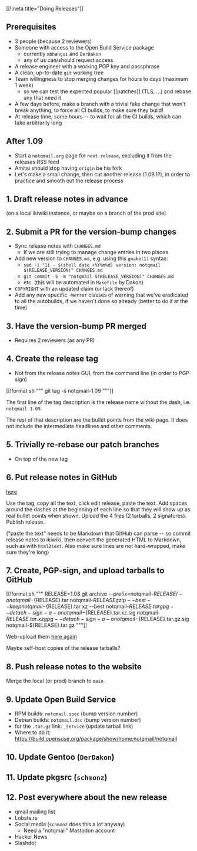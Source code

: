 [[!meta title="Doing Releases"]]

## Prerequisites

- 3 people (because 2 reviewers)
- Someone with access to the Open Build Service package
	- currently `mbhangui` and `DerDakon`
	- any of us can/should request access
- A release engineer with a working PGP key and passphrase
- A clean, up-to-date `git` working tree
- Team willingness to stop merging changes for hours to days (maximum 1 week)
    - so we can test the expected popular [[patches]] (TLS, ...) and rebase any that need it
- A few days before, make a branch with a trivial fake change that won't break anything, to force all CI builds, to make sure they build!
- At release time, some hours -- to wait for all the CI builds, which can take arbitrarily long

## After 1.09

- Start a `notqmail.org` page for `next-release`, excluding it from the releases RSS feed
- Amitai should stop having `origin` be his fork
- Let's make a small change, then cut another release (1.09.1?),
  in order to practice and smooth out the release process

## 1. Draft release notes in advance

(on a local ikiwiki instance, or maybe on a branch of the prod site)

## 2. Submit a PR for the version-bump changes

- Sync release notes with `CHANGES.md`
	- If we are still trying to manage change entries in two places
- Add new version to `CHANGES.md`, e.g. using this `gmake(1)` syntax:
    - `sed -i "1i - $(shell date +%Y%m%d) version: notqmail $(RELEASE_VERSION)" CHANGES.md`
    - `git commit -S -m "notqmail $(RELEASE_VERSION)" CHANGES.md`
	- etc. (this will be automated in `Makefile` by Dakon)
- `COPYRIGHT` with an updated claim (or lack thereof)
- Add any new specific `-Werror` classes of warning that we've eradicated to all the autobuilds, if we haven't done so already (better to do it at the time)

## 3. Have the version-bump PR merged

- Requires 2 reviewers (as any PR)

## 4. Create the release tag

- Not from the release notes GUI, from the command line (in order to PGP-sign)

[[!format sh """
git tag -s notqmail-1.09
"""]]

The first line of the tag description is the release name without the dash, i.e. `notqmail 1.09`.

The rest of that description are the bullet points from the wiki page. It does not include the intermediate headlines and other comments.

## 5. Trivially re-rebase our patch branches

- On top of the new tag

## 6. Put release notes in GitHub

[here](https://github.com/notqmail/notqmail/releases/new)

Use the tag, copy all the text, click edit release, paste the text. Add spaces around the dashes at the beginning of each line so that they will show up as real bullet points when shown. Upload the 4 files (2 tarballs, 2 signatures). Publish release.

("paste the text" needs to be Markdown that GitHub can parse -- so commit release notes to ikiwiki, then convert the generated HTML to Markdown, such as with `html2text`. Also make sure lines are not hard-wrapped, make sure they're long)

## 7. Create, PGP-sign, and upload tarballs to GitHub

[[!format sh """
RELEASE=1.08
git archive --prefix=notqmail-${RELEASE}/ -o notqmail-${RELEASE}.tar notqmail-${RELEASE}
gzip --best --keep notqmail-${RELEASE}.tar
xz --best notqmail-${RELEASE}.tar
gpg --detach-sign -a -o notqmail-${RELEASE}.tar.xz.sig notqmail-${RELEASE}.tar.xz
gpg --detach-sign -a -o notqmail-${RELEASE}.tar.gz.sig notqmail-${RELEASE}.tar.gz
"""]]

Web-upload them [here again](https://github.com/notqmail/notqmail/releases)

Maybe self-host copies of the release tarballs?

## 8. Push release notes to the website

Merge the local (or prod) branch to `main`.

## 9. Update Open Build Service

- RPM builds: `notqmail.spec` (bump version number)
- Debian builds: `notqmail.dsc` (bump version number)
- for the `.tar.gz` link: `_service` (update tarball link)
- Where to do it: <https://build.opensuse.org/package/show/home:notqmail/notqmail>

## 10. Update Gentoo (`DerDakon`)

## 11. Update pkgsrc (`schmonz`)

## 12. Post everywhere about the new release

- qmail mailing list
- Lobste.rs
- Social media (`schmonz` does this a lot anyway)
	- Need a "notqmail" Mastodon account
- Hacker News
- Slashdot
